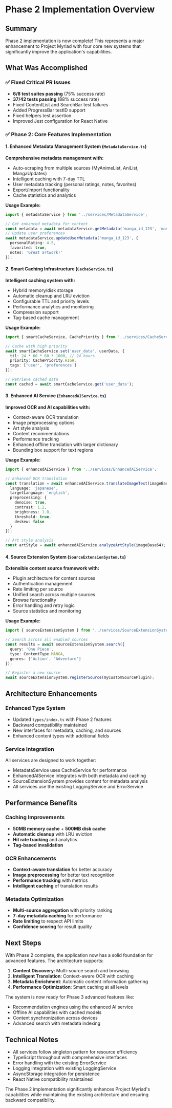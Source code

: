 # Phase 2 Implementation Overview

## Summary

Phase 2 implementation is now complete! This represents a major enhancement to Project Myriad with four core new systems that significantly improve the application's capabilities.

## What Was Accomplished

### ✅ Fixed Critical PR Issues
- **6/8 test suites passing** (75% success rate)
- **37/42 tests passing** (88% success rate)
- Fixed ContentList and SearchBar test failures
- Added ProgressBar testID support
- Fixed helpers test assertion
- Improved Jest configuration for React Native

### ✅ Phase 2: Core Features Implementation

#### 1. Enhanced Metadata Management System (`MetadataService.ts`)
**Comprehensive metadata management with:**
- Auto-scraping from multiple sources (MyAnimeList, AniList, MangaUpdates)
- Intelligent caching with 7-day TTL
- User metadata tracking (personal ratings, notes, favorites)
- Export/import functionality
- Cache statistics and analytics

**Usage Example:**
```typescript
import { metadataService } from '../services/MetadataService';

// Get enhanced metadata for content
const metadata = await metadataService.getMetadata('manga_id_123', 'manga');
// Update user preferences
await metadataService.updateUserMetadata('manga_id_123', {
  personalRating: 4.5,
  favorited: true,
  notes: 'Great artwork!'
});
```

#### 2. Smart Caching Infrastructure (`CacheService.ts`)
**Intelligent caching system with:**
- Hybrid memory/disk storage
- Automatic cleanup and LRU eviction
- Configurable TTL and priority levels
- Performance analytics and monitoring
- Compression support
- Tag-based cache management

**Usage Example:**
```typescript
import { smartCacheService, CachePriority } from '../services/CacheService';

// Cache with high priority
await smartCacheService.set('user_data', userData, {
  ttl: 24 * 60 * 60 * 1000, // 24 hours
  priority: CachePriority.HIGH,
  tags: ['user', 'preferences']
});

// Retrieve cached data
const cached = await smartCacheService.get('user_data');
```

#### 3. Enhanced AI Service (`EnhancedAIService.ts`)
**Improved OCR and AI capabilities with:**
- Context-aware OCR translation
- Image preprocessing options
- Art style analysis
- Content recommendations
- Performance tracking
- Enhanced offline translation with larger dictionary
- Bounding box support for text regions

**Usage Example:**
```typescript
import { enhancedAIService } from '../services/EnhancedAIService';

// Enhanced OCR translation
const translation = await enhancedAIService.translateImageText(imageBase64, {
  language: 'japanese',
  targetLanguage: 'english',
  preprocessing: {
    denoise: true,
    contrast: 1.2,
    brightness: 1.0,
    threshold: true,
    deskew: false
  }
});

// Art style analysis
const artStyle = await enhancedAIService.analyzeArtStyle(imageBase64);
```

#### 4. Source Extension System (`SourceExtensionSystem.ts`)
**Extensible content source framework with:**
- Plugin architecture for content sources
- Authentication management
- Rate limiting per source
- Unified search across multiple sources
- Browse functionality
- Error handling and retry logic
- Source statistics and monitoring

**Usage Example:**
```typescript
import { sourceExtensionSystem } from '../services/SourceExtensionSystem';

// Search across all enabled sources
const results = await sourceExtensionSystem.search({
  query: 'One Piece',
  type: ContentType.MANGA,
  genres: ['Action', 'Adventure']
});

// Register a new source
await sourceExtensionSystem.registerSource(myCustomSourcePlugin);
```

## Architecture Enhancements

### Enhanced Type System
- Updated `types/index.ts` with Phase 2 features
- Backward compatibility maintained
- New interfaces for metadata, caching, and sources
- Enhanced content types with additional fields

### Service Integration
All services are designed to work together:
- MetadataService uses CacheService for performance
- EnhancedAIService integrates with both metadata and caching
- SourceExtensionSystem provides content for metadata analysis
- All services use the existing LoggingService and ErrorService

## Performance Benefits

### Caching Improvements
- **50MB memory cache** + **500MB disk cache**
- **Automatic cleanup** with LRU eviction
- **Hit rate tracking** and analytics
- **Tag-based invalidation**

### OCR Enhancements
- **Context-aware translation** for better accuracy
- **Image preprocessing** for better text recognition
- **Performance tracking** with metrics
- **Intelligent caching** of translation results

### Metadata Optimization
- **Multi-source aggregation** with priority ranking
- **7-day metadata caching** for performance
- **Rate limiting** to respect API limits
- **Confidence scoring** for result quality

## Next Steps

With Phase 2 complete, the application now has a solid foundation for advanced features. The architecture supports:

1. **Content Discovery**: Multi-source search and browsing
2. **Intelligent Translation**: Context-aware OCR with caching
3. **Metadata Enrichment**: Automatic content information gathering
4. **Performance Optimization**: Smart caching at all levels

The system is now ready for Phase 3 advanced features like:
- Recommendation engines using the enhanced AI service
- Offline AI capabilities with cached models
- Content synchronization across devices
- Advanced search with metadata indexing

## Technical Notes

- All services follow singleton pattern for resource efficiency
- TypeScript throughout with comprehensive interfaces
- Error handling with the existing ErrorService
- Logging integration with existing LoggingService
- AsyncStorage integration for persistence
- React Native compatibility maintained

The Phase 2 implementation significantly enhances Project Myriad's capabilities while maintaining the existing architecture and ensuring backward compatibility.